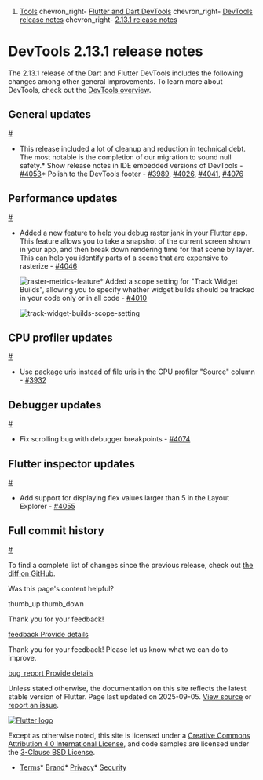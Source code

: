 1. [Tools](/tools) chevron\_right- [Flutter and Dart DevTools](/tools/devtools) chevron\_right- [DevTools release notes](/tools/devtools/release-notes) chevron\_right- [2.13.1 release notes](/tools/devtools/release-notes/release-notes-2.13.1)

DevTools 2.13.1 release notes
=============================

The 2.13.1 release of the Dart and Flutter DevTools includes the following changes among other general improvements. To learn more about DevTools, check out the [DevTools overview](https://docs.flutter.dev/tools/devtools).

General updates
---------------

[#](#general-updates)

* This release included a lot of cleanup and reduction in technical debt. The most notable is the completion of our migration to sound null safety.* Show release notes in IDE embedded versions of DevTools - [#4053](https://github.com/flutter/devtools/pull/4053)* Polish to the DevTools footer - [#3989](https://github.com/flutter/devtools/pull/3989), [#4026](https://github.com/flutter/devtools/pull/4026), [#4041](https://github.com/flutter/devtools/pull/4041), [#4076](https://github.com/flutter/devtools/pull/4076)

Performance updates
-------------------

[#](#performance-updates)

* Added a new feature to help you debug raster jank in your Flutter app. This feature allows you to take a snapshot of the current screen shown in your app, and then break down rendering time for that scene by layer. This can help you identify parts of a scene that are expensive to rasterize - [#4046](https://github.com/flutter/devtools/pull/4046)

  ![raster-metrics-feature](/tools/devtools/release-notes/images-2.13.1/image1.png "raster metrics feature")* Added a scope setting for "Track Widget Builds", allowing you to specify whether widget builds should be tracked in your code only or in all code - [#4010](https://github.com/flutter/devtools/pull/4010)

    ![track-widget-builds-scope-setting](/tools/devtools/release-notes/images-2.13.1/image2.png "track widget builds scope setting")

CPU profiler updates
--------------------

[#](#cpu-profiler-updates)

* Use package uris instead of file uris in the CPU profiler "Source" column - [#3932](https://github.com/flutter/devtools/pull/3932)

Debugger updates
----------------

[#](#debugger-updates)

* Fix scrolling bug with debugger breakpoints - [#4074](https://github.com/flutter/devtools/pull/4074)

Flutter inspector updates
-------------------------

[#](#flutter-inspector-updates)

* Add support for displaying flex values larger than 5 in the Layout Explorer - [#4055](https://github.com/flutter/devtools/pull/4055)

Full commit history
-------------------

[#](#full-commit-history)

To find a complete list of changes since the previous release, check out [the diff on GitHub](https://github.com/flutter/devtools/compare/v2.12.2...v2.13.1).

Was this page's content helpful?

thumb\_up thumb\_down

Thank you for your feedback!

 [feedback Provide details](https://github.com/flutter/website/issues/new?template=1_page_issue.yml&&page-url=https://docs.flutter.dev/tools/devtools/release-notes/release-notes-2.13.1/&page-source=https://github.com/flutter/website/tree/main/src/content/tools/devtools/release-notes/release-notes-2.13.1.md)

Thank you for your feedback! Please let us know what we can do to improve.

 [bug\_report Provide details](https://github.com/flutter/website/issues/new?template=1_page_issue.yml&&page-url=https://docs.flutter.dev/tools/devtools/release-notes/release-notes-2.13.1/&page-source=https://github.com/flutter/website/tree/main/src/content/tools/devtools/release-notes/release-notes-2.13.1.md)

Unless stated otherwise, the documentation on this site reflects the latest stable version of Flutter. Page last updated on 2025-09-05. [View source](https://github.com/flutter/website/tree/main/src/content/tools/devtools/release-notes/release-notes-2.13.1.md) or [report an issue](https://github.com/flutter/website/issues/new?template=1_page_issue.yml&&page-url=https://docs.flutter.dev/tools/devtools/release-notes/release-notes-2.13.1/&page-source=https://github.com/flutter/website/tree/main/src/content/tools/devtools/release-notes/release-notes-2.13.1.md "Report an issue with this page").

[![Flutter logo](/assets/images/branding/flutter/logo+text/horizontal/white.svg)](https://flutter.dev)

Except as otherwise noted, this site is licensed under a [Creative Commons Attribution 4.0 International License](https://creativecommons.org/licenses/by/4.0/), and code samples are licensed under the [3-Clause BSD License](https://opensource.org/licenses/BSD-3-Clause).

* [Terms](/tos "Terms of use")* [Brand](/brand "Brand usage guidelines")* [Privacy](https://policies.google.com/privacy "Privacy policy")* [Security](/security "Security philosophy and practices")

   